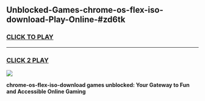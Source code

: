 
## Unblocked-Games-chrome-os-flex-iso-download-Play-Online-#zd6tk
<h3>
<a href="https://premium.freeplayer.one?title=chrome-os-flex-iso-download&ref=27F">CLICK TO PLAY</a></h3>
<hr>

<h3>
<a href="https://premium.freeplayer.one?title=chrome-os-flex-iso-download&ref=27F">CLICK 2 PLAY</a>
  
</h3>

<a href="https://premium.freeplayer.one?title=chrome-os-flex-iso-download&ref=27F"><img src="https://clearcache.store/games.png"></a>


**chrome-os-flex-iso-download games unblocked: Your Gateway to Fun and Accessible Online Gaming**
